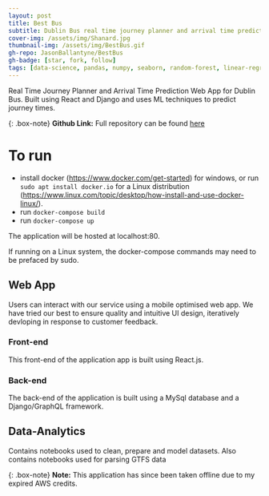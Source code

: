 ```yaml
---
layout: post
title: Best Bus
subtitle: Dublin Bus real time journey planner and arrival time prediction web app
cover-img: /assets/img/Shanard.jpg
thumbnail-img: /assets/img/BestBus.gif
gh-repo: JasonBallantyne/BestBus
gh-badge: [star, fork, follow]
tags: [data-science, pandas, numpy, seaborn, random-forest, linear-regression, knn, logistic-regression, decision-tree]
---
```


Real Time Journey Planner and Arrival Time Prediction Web App for Dublin Bus. 
Built using React and Django and uses ML techniques to predict journey times.

{: .box-note}
**Github Link:** Full repository can be found [here](https://github.com/JasonBallantyne/BestBus)

# To run
- install docker (https://www.docker.com/get-started) for windows, or run `sudo apt install docker.io` for a Linux distribution (https://www.linux.com/topic/desktop/how-install-and-use-docker-linux/).
- run `docker-compose build`
- run `docker-compose up`

The application will be hosted at localhost:80.

If running on a Linux system, the docker-compose commands may need to be prefaced by sudo. 

## Web App
Users can interact with our service using a mobile optimised web app. We have tried our best to ensure quality and intuitive UI design, iteratively devloping in response to customer feedback.

### Front-end
This front-end of the application app is built using React.js.

### Back-end
The back-end of the application is built using a MySql database and a Django/GraphQL framework.

## Data-Analytics
Contains notebooks used to clean, prepare and model datasets. Also contains notebooks used for parsing GTFS data

{: .box-note}
**Note:** This application has since been taken offline due to my expired AWS credits.
